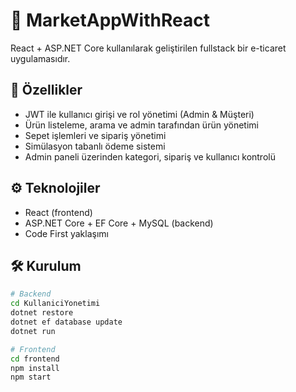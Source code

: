 # 🛒 MarketAppWithReact

React + ASP.NET Core kullanılarak geliştirilen fullstack bir e-ticaret uygulamasıdır.

## 🚀 Özellikler

- JWT ile kullanıcı girişi ve rol yönetimi (Admin & Müşteri)
- Ürün listeleme, arama ve admin tarafından ürün yönetimi
- Sepet işlemleri ve sipariş yönetimi
- Simülasyon tabanlı ödeme sistemi
- Admin paneli üzerinden kategori, sipariş ve kullanıcı kontrolü

## ⚙️ Teknolojiler

- React (frontend)
- ASP.NET Core + EF Core + MySQL (backend)
- Code First yaklaşımı

## 🛠️ Kurulum

```bash
# Backend
cd KullaniciYonetimi
dotnet restore
dotnet ef database update
dotnet run

# Frontend
cd frontend
npm install
npm start
